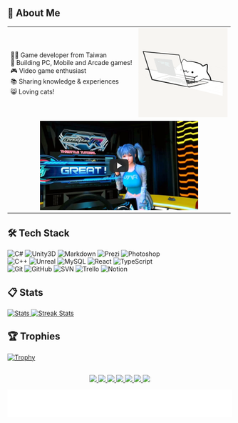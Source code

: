 ## 💬 About Me

<table style="border:none">
  <tr>
    <td>
      👨‍💻 Game developer from Taiwan <br/>
      🔨 Building PC, Mobile and Arcade games! <br/>
      🎮 Video game enthusiast <br/>
      📚 Sharing knowledge & experiences <br/>
      😸 Loving cats! <br/>
    </td>
    <td align="center">
      <img height="200" alt="Hello!" src="Pics/BongoCat.gif" >
    </td>
  </tr>
  <tr>
    <td colspan="2" align="center">
      <a href="https://youtu.be/ucg_tkJpu4o">
        <img height="200" alt="My Racing Projects" src="Pics/MyRacingProjects.jpg"/>
      </a> <br/>
    </td>
  </tr>
</table>

## 🛠️ Tech Stack

![C#](https://img.shields.io/badge/-C%23%20-05122A?style=flat&logo=csharp)
![Unity3D](https://img.shields.io/badge/-Unity3D-05122A?style=flat&logo=Unity)
![Markdown](https://img.shields.io/badge/-Markdown-05122A?style=flat&logo=Markdown)
![Prezi](https://img.shields.io/badge/-Prezi-05122A?style=flat&logo=Prezi)
![Photoshop](https://img.shields.io/badge/-Photoshop-05122A?style=flat&logo=adobephotoshop)
<br />
![C++](https://img.shields.io/badge/-C%2B%2B-05122A?style=flat&logo=cplusplus)
![Unreal](https://img.shields.io/badge/-Unreal-05122A?style=flat&logo=UnrealEngine)
![MySQL](https://img.shields.io/badge/-MySQL-05122A?style=flat&logo=MySQL)
![React](https://img.shields.io/badge/-React-05122A?style=flat&logo=React)
![TypeScript](https://img.shields.io/badge/-TypeScript-05122A?style=flat&logo=TypeScript)
<br />
![Git](https://img.shields.io/badge/-Git-05122A?style=flat&logo=git)
![GitHub](https://img.shields.io/badge/-GitHub-05122A?style=flat&logo=github)
![SVN](https://img.shields.io/badge/-SVN-05122A?style=flat&logo=Subversion)
![Trello](https://img.shields.io/badge/-Trello-05122A?style=flat&logo=Trello)
![Notion](https://img.shields.io/badge/-Notion-05122A?style=flat&logo=Notion)

## 📋 Stats

<div>
    <a href="https://github-readme-stats.vercel.app">
        <img width="44.3%" alt="Stats" src="https://github-readme-stats.vercel.app/api?&count_private=true&include_all_commits=true&username=snoopyuj&theme=onedark&custom_title=GitHub+Stats&hide_border=true"/>
    </a>
    <a href="https://github-readme-streak-stats.herokuapp.com">
        <img width="49%" alt="Streak Stats" src="https://github-readme-streak-stats.herokuapp.com/?user=snoopyuj&theme=onedark&hide_border=true"/>
    </a>
    <!--<a href="https://github-readme-stats.vercel.app">
        <img width="44.3%" alt="top-langs" src="https://github-readme-stats.vercel.app/api/top-langs/?username=snoopyuj&layout=compact&theme=onedark&custom_title=Most+Used+Languages&hide_border=true"/>
    </a>-->
</div>

## 🏆 Trophies

<div>
    <a href="https://github.com/ryo-ma/github-profile-trophy">
        <img width="45%" alt="Trophy" src="https://github-profile-trophy.vercel.app/?username=snoopyuj&row=2&column=4&theme=onedark&no-frame=true"/>
    </a>    
</div>

<!--## **Medium**

<table style="border:none">
<tr>
<td>
TODO
</td>
</tr>
</table>-->

<br />

<p id="socialIcons" align="center">
    <a href="mailto:bwaynesu@gmail.com" alt="bwaynesu@gmail.com">
        <img src="https://img.shields.io/badge/-✉️Email-c46a4c?style=flat-square&logo=email" />
    </a>
    <a href="https://portaly.cc/bwaynesu" alt="Portaly">
        <img src="https://img.shields.io/badge/-Portaly-862a83?style=flat-square&logo=portaly" />
    </a>
    <a href="https://linkedin.com/in/wayne-su-94804186" alt="LinkedIn">
        <img src="https://img.shields.io/badge/-LinkedIn-437ebc?style=flat-square&logo=linkedin" />
    </a>
    <a href="https://www.cakeresume.com/me/bwaynesu" alt="CakeResume">
        <img src="https://img.shields.io/badge/-CakeResume-13ab67?style=flat-square&logo=cakeresume" />
    </a>
    <a href="https://medium.com/@bwaynesu" alt="Medium">
        <img src="https://img.shields.io/badge/-Medium-black?style=flat-square&logo=medium" />
    </a>
    <a href="https://bwaynesu.wordpress.com/" alt="WordPress">
        <img src="https://img.shields.io/badge/-WordPress-0f8cc3?style=flat-square&logo=wordPress" />
    </a>
    <a href="https://discord.com/" alt="DC:ike2799">
        <img src="https://img.shields.io/badge/-DC%3A%0Aike2799-2530a2?style=flat-square&logo=discord" />
    </a>
</p>

<!-- https://loading.io/background/m-wave/ -->

![](Pics/footer.svg)
